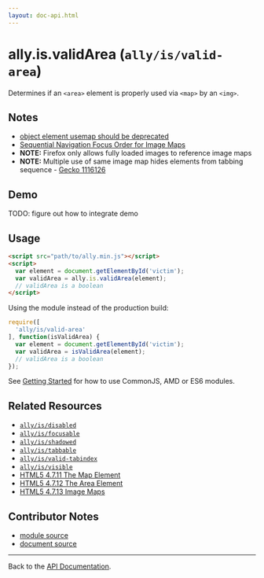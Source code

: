```yaml
---
layout: doc-api.html
---
```


# ally.is.validArea (`ally/is/valid-area`)

Determines if an `<area>` element is properly used via `<map>` by an `<img>`.


## Notes

* [object element usemap should be deprecated](https://www.w3.org/Bugs/Public/show_bug.cgi?id=27756)
* [Sequential Navigation Focus Order for Image Maps](https://www.w3.org/Bugs/Public/show_bug.cgi?id=27787)
* **NOTE:** Firefox only allows fully loaded images to reference image maps
* **NOTE:** Multiple use of same image map hides elements from tabbing sequence - [Gecko 1116126](https://bugzilla.mozilla.org/show_bug.cgi?id=1116126)


## Demo

TODO: figure out how to integrate demo


## Usage

```html
<script src="path/to/ally.min.js"></script>
<script>
  var element = document.getElementById('victim');
  var validArea = ally.is.validArea(element);
  // validArea is a boolean
</script>
```

Using the module instead of the production build:

```js
require([
  'ally/is/valid-area'
], function(isValidArea) {
  var element = document.getElementById('victim');
  var validArea = isValidArea(element);
  // validArea is a boolean
});
```

See [Getting Started](../../getting-started.md) for how to use CommonJS, AMD or ES6 modules.


## Related Resources

* [`ally/is/disabled`](disabled.md)
* [`ally/is/focusable`](focusable.md)
* [`ally/is/shadowed`](shadowed.md)
* [`ally/is/tabbable`](tabbable.md)
* [`ally/is/valid-tabindex`](valid-tabindex.md)
* [`ally/is/visible`](visible.md)
* [HTML5 4.7.11 The Map Element](http://www.w3.org/TR/html5/embedded-content-0.html#the-map-element)
* [HTML5 4.7.12 The Area Element](http://www.w3.org/TR/html5/embedded-content-0.html#the-area-element)
* [HTML5 4.7.13 Image Maps](http://www.w3.org/TR/html5/embedded-content-0.html#image-maps)


## Contributor Notes

* [module source](https://github.com/medialize/ally.js/blob/build-modules/src/is/valid-area.js)
* [document source](https://github.com/medialize/ally.js/blob/build-modules/docs/api/is/valid-area.md)


---

Back to the [API Documentation](../README.md).

